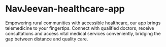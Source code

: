 # NavJeevan-healthcare-app
Empowering rural communities with accessible healthcare, our app brings telemedicine to your fingertips. Connect with qualified doctors, receive consultations and access vital medical services conveniently, bridging the gap between distance and quality care.
